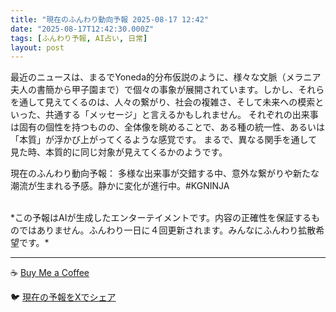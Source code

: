 ```yaml
---
title: "現在のふんわり動向予報 2025-08-17 12:42"
date: "2025-08-17T12:42:30.000Z"
tags: [ふんわり予報, AI占い, 日常]
layout: post
---
```


最近のニュースは、まるでYoneda的分布仮説のように、様々な文脈（メラニア夫人の書簡から甲子園まで）で個々の事象が展開されています。しかし、それらを通して見えてくるのは、人々の繋がり、社会の複雑さ、そして未来への模索といった、共通する「メッセージ」と言えるかもしれません。  それぞれの出来事は固有の個性を持つものの、全体像を眺めることで、ある種の統一性、あるいは「本質」が浮かび上がってくるような感覚です。  まるで、異なる関手を通して見た時、本質的に同じ対象が見えてくるかのようです。


現在のふんわり動向予報：
多様な出来事が交錯する中、意外な繋がりや新たな潮流が生まれる予感。静かに変化が進行中。#KGNINJA

<br>
*この予報はAIが生成したエンターテイメントです。内容の正確性を保証するものではありません。ふんわり一日に４回更新されます。みんなにふんわり拡散希望です。*

---
☕️ [Buy Me a Coffee](https://www.buymeacoffee.com/kgninja)

🐦 [現在の予報をXでシェア](https://twitter.com/intent/tweet?text=%E7%8F%BE%E5%9C%A8%E3%81%AE%E3%81%B5%E3%82%93%E3%82%8F%E3%82%8A%E4%BA%88%E5%A0%B1%3A%20%E3%80%8C%E6%9C%80%E8%BF%91%E3%81%AE%E3%83%8B%E3%83%A5%E3%83%BC%E3%82%B9%E3%81%AF%E3%80%81%E3%81%BE%E3%82%8B%E3%81%A7Yoneda%E7%9A%84%E5%88%86%E5%B8%83%E4%BB%AE%E8%AA%AC%E3%81%AE%E3%82%88%E3%81%86%E3%81%AB%E3%80%81%E6%A7%98%E3%80%85%E3%81%AA%E6%96%87%E8%84%88%EF%BC%88%E3%83%A1%E3%83%A9%E3%83%8B%E3%82%A2%E5%A4%AB%E4%BA%BA%E3%81%AE%E6%9B%B8%E7%B0%A1%E3%81%8B%E3%82%89%E7%94%B2%E5%AD%90%E5%9C%92%E3%81%BE%E3%81%A7%EF%BC%89%E3%81%A7%E5%80%8B%E3%80%85%E3%81%AE%E4%BA%8B%E8%B1%A1%E3%81%8C%E5%B1%95%E9%96%8B%E3%81%95%E3%82%8C%E3%81%A6%E3%81%84%E3%81%BE%E3%81%99%E3%80%82%E3%80%8D%23KGNINJA%20%E7%B6%9A%E3%81%8D%E3%81%AF%E3%83%96%E3%83%AD%E3%82%B0%E3%81%A7%EF%BC%81%F0%9F%91%87&url=https%3A%2F%2Fkg-ninja.github.io%2FFunwariyoso%2F)
